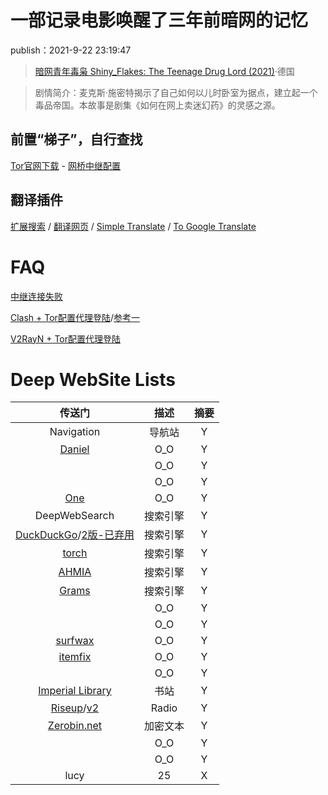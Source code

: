 # 一部记录电影唤醒了三年前暗网的记忆

publish：2021-9-22 23:19:47

> [暗网青年毒枭 Shiny_Flakes: The Teenage Drug Lord (2021)](https://www.dandanzan.cc/dianying/90037.html)·德国

> 剧情简介：麦克斯·施密特揭示了自己如何以儿时卧室为据点，建立起一个毒品帝国。本故事是剧集《如何在网上卖迷幻药》的灵感之源。

## 前置“梯子”，自行查找

[Tor官网下载](https://www.torproject.org/zh-CN/download/languages/) - [网桥中继配置](https://bridges.torproject.org/bridges)

## 翻译插件

[扩展搜索](https://addons.mozilla.org/zh-CN/firefox/search/?q=gTranslator) / [翻译网页](https://addons.mozilla.org/zh-CN/firefox/addon/traduzir-paginas-web/?utm_source=addons.mozilla.org&utm_medium=referral&utm_content=search) / [Simple Translate](https://addons.mozilla.org/zh-CN/firefox/addon/simple-translate/?utm_source=addons.mozilla.org&utm_medium=referral&utm_content=search) / [To Google Translate](https://addons.mozilla.org/zh-CN/firefox/addon/to-google-translate/?utm_source=addons.mozilla.org&utm_medium=referral&utm_content=search)

# FAQ

[中继连接失败](https://support.torproject.org/zh-CN/connecting/connecting-2/)

[Clash + Tor配置代理登陆](https://fanqiang.info/archives/vpn-tor-ssr-v2ray-clash.html#comment-31)/[参考一](https://limbopro.com/archives/torproject.html)

[V2RayN + Tor配置代理登陆](https://github.com/2dust/v2rayN/issues/360)

# Deep WebSite Lists

| 传送门 | 描述 | 摘要 |
|:---:|:---:|:---:|
| Navigation | 导航站 | Y |
| [Daniel](http://donionsixbjtiohce24abfgsffo2l4tk26qx464zylumgejukfq2vead.onion/onions.php) | O_O | Y |
| []() | O_O | Y |
| []() | O_O | Y |
| [One](http://torlinkbgs6aabns.onion/) | O_O | Y |
| DeepWebSearch | 搜索引擎 | Y |
| [DuckDuckGo](https://duckduckgogg42xjoc72x3sjasowoarfbgcmvfimaftt6twagswzczad.onion/)/[2版-已弃用](https://3g2upl4pq6kufc4m.onion/) | 搜索引擎 | Y |
| [torch](http://xmh57jrknzkhv6y3ls3ubitzfqnkrwxhopf5aygthi7d6rplyvk3noyd.onion/cgi-bin/omega/omega) | 搜索引擎 | Y |
| [AHMIA](http://juhanurmihxlp77nkq76byazcldy2hlmovfu2epvl5ankdibsot4csyd.onion/search/) | 搜索引擎 | Y |
| [Grams](http://grams7enqfy4nieo.onion/) | 搜索引擎 | Y |
| []() | O_O | Y |
| []() | O_O | Y |
| [surfwax](http://lookahead.surfwax.com/) | O_O | Y |
| [itemfix](https://www.itemfix.com/?r=ll) | O_O | Y |
| []() | O_O | Y |
| [Imperial Library](http://kx5thpx2olielkihfyo4jgjqfb7zx7wxr3sd4xzt26ochei4m6f7tayd.onion/) | 书站 | Y |
| [Riseup](http://anonyradixhkgh5myfrkarggfnmdzzhhcgoy2v66uf7sml27to5n2tid.onion/)/[v2](http://76qugh5bey5gum7l.onion/) | Radio | Y |
| [Zerobin.net](http://zerobinftagjpeeebbvyzjcqyjpmjvynj5qlexwyxe7l3vqejxnqv5qd.onion/) | 加密文本 | Y |
| []() | O_O | Y |
| []() | O_O | Y |
| lucy | 25 | X |


